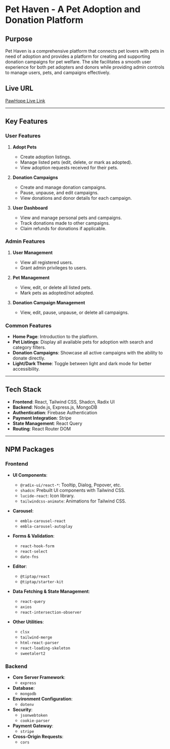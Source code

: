 # Pet Haven - A Pet Adoption and Donation Platform

## Purpose
Pet Haven is a comprehensive platform that connects pet lovers with pets in need of adoption and provides a platform for creating and supporting donation campaigns for pet welfare. The site facilitates a smooth user experience for both pet adopters and donors while providing admin controls to manage users, pets, and campaigns effectively.

## Live URL
[PawHope Live Link](https://paw-hope.netlify.app/)

---

## Key Features

### User Features
1. **Adopt Pets**
   - Create adoption listings.
   - Manage listed pets (edit, delete, or mark as adopted).
   - View adoption requests received for their pets.

2. **Donation Campaigns**
   - Create and manage donation campaigns.
   - Pause, unpause, and edit campaigns.
   - View donations and donor details for each campaign.

3. **User Dashboard**
   - View and manage personal pets and campaigns.
   - Track donations made to other campaigns.
   - Claim refunds for donations if applicable.

### Admin Features
1. **User Management**
   - View all registered users.
   - Grant admin privileges to users.

2. **Pet Management**
   - View, edit, or delete all listed pets.
   - Mark pets as adopted/not adopted.

3. **Donation Campaign Management**
   - View, edit, pause, unpause, or delete all campaigns.

### Common Features
- **Home Page**: Introduction to the platform.
- **Pet Listings**: Display all available pets for adoption with search and category filters.
- **Donation Campaigns**: Showcase all active campaigns with the ability to donate directly.
- **Light/Dark Theme**: Toggle between light and dark mode for better accessibility.

---

## Tech Stack
- **Frontend**: React, Tailwind CSS, Shadcn, Radix UI
- **Backend**: Node.js, Express.js, MongoDB
- **Authentication**: Firebase Authentication
- **Payment Integration**: Stripe
- **State Management**: React Query
- **Routing**: React Router DOM

---

## NPM Packages

### Frontend
- **UI Components**: 
  - `@radix-ui/react-*`: Tooltip, Dialog, Popover, etc.
  - `shadcn`: Prebuilt UI components with Tailwind CSS.
  - `lucide-react`: Icon library.
  - `tailwindcss-animate`: Animations for Tailwind CSS.

- **Carousel**: 
  - `embla-carousel-react`
  - `embla-carousel-autoplay`

- **Forms & Validation**: 
  - `react-hook-form`
  - `react-select`
  - `date-fns`

- **Editor**: 
  - `@tiptap/react`
  - `@tiptap/starter-kit`

- **Data Fetching & State Management**: 
  - `react-query`
  - `axios`
  - `react-intersection-observer`

- **Other Utilities**: 
  - `clsx`
  - `tailwind-merge`
  - `html-react-parser`
  - `react-loading-skeleton`
  - `sweetalert2`

### Backend
- **Core Server Framework**: 
  - `express`
- **Database**: 
  - `mongodb`
- **Environment Configuration**: 
  - `dotenv`
- **Security**: 
  - `jsonwebtoken`
  - `cookie-parser`
- **Payment Gateway**: 
  - `stripe`
- **Cross-Origin Requests**: 
  - `cors`